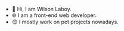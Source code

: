 - 👋 Hi, I am Wilson Laboy.
- 🌐 I am a front-end web developer.
- 😊 I mostly work on pet projects nowadays.
